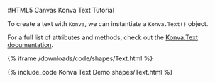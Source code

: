 
#HTML5 Canvas Konva Text Tutorial

To create a text with `Konva`, we can instantiate a `Konva.Text()` object.

For a full list of attributes and methods, check out the [Konva.Text documentation](http://konva.github.io/api/Konva.Text.html).

{% iframe /downloads/code/shapes/Text.html %}

{% include_code Konva Text Demo shapes/Text.html %}
